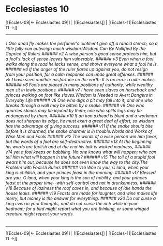 # Ecclesiastes 10

[[Eccles-09|← Ecclesiastes 09]] | [[Ecclesiastes]] | [[Eccles-11|Ecclesiastes 11 →]]
***

###### 1 One dead fly makes the perfumer's ointment give off a rancid stench, so a little folly can outweigh much wisdom.Wisdom Can Be Nullified By the Caprice of Rulers ###### v2 A wise person's good sense protects him, but a fool's lack of sense leaves him vulnerable. ###### v3 Even when a fool walks along the road he lacks sense, and shows everyone what a fool he is. ###### v4 If the anger of the ruler flares up against you, do not resign from your position, for a calm response can undo great offenses. ###### v5 I have seen another misfortune on the earth: It is an error a ruler makes. ###### v6 Fools are placed in many positions of authority, while wealthy men sit in lowly positions. ###### v7 I have seen slaves on horseback and princes walking on foot like slaves.Wisdom is Needed to Avert Dangers in Everyday Life ###### v8 One who digs a pit may fall into it, and one who breaks through a wall may be bitten by a snake. ###### v9 One who quarries stones may be injured by them; one who splits logs may be endangered by them. ###### v10 If an iron axhead is blunt and a workman does not sharpen its edge, he must exert a great deal of effort; so wisdom has the advantage of giving success. ###### v11 If the snake should bite before it is charmed, the snake charmer is in trouble.Words and Works of Wise Men and Fools ###### v12 The words of a wise person win him favor, but the words of a fool are self-destructive. ###### v13 At the beginning his words are foolish and at the end his talk is wicked madness, ###### v14 yet a fool keeps on babbling. No one knows what will happen; who can tell him what will happen in the future? ###### v15 The toil of a stupid fool wears him out, because he does not even know the way to the city.The Problem with Foolish Rulers ###### v16 Woe to you, O land, when your king is childish, and your princes feast in the morning. ###### v17 Blessed are you, O land, when your king is the son of nobility, and your princes feast at the proper time--with self-control and not in drunkenness. ###### v18 Because of laziness the roof caves in, and because of idle hands the house leaks. ###### v19 Feasts are made for laughter, and wine makes life merry, but money is the answer for everything. ###### v20 Do not curse a king even in your thoughts, and do not curse the rich while in your bedroom; for a bird might report what you are thinking, or some winged creature might repeat your words.

***
[[Eccles-09|← Ecclesiastes 09]] | [[Ecclesiastes]] | [[Eccles-11|Ecclesiastes 11 →]]
